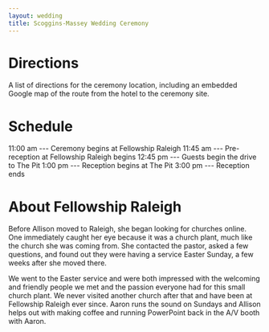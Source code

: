 ```yaml
---
layout: wedding
title: Scoggins-Massey Wedding Ceremony
---
```


# Directions 

A list of directions for the ceremony location, including an embedded
Google map of the route from the hotel to the ceremony site.  

# Schedule

11:00 am --- Ceremony begins at Fellowship Raleigh
11:45 am --- Pre-reception at Fellowship Raleigh begins
12:45 pm --- Guests begin the drive to The Pit
1:00 pm --- Reception begins at The Pit
3:00 pm --- Reception ends

# About Fellowship Raleigh

Before Allison moved to Raleigh, she began looking for churches online.
One immediately caught her eye because it was a church plant, much like
the church she was coming from.  She contacted the pastor, asked a few
questions, and found out they were having a service Easter Sunday, a few
weeks after she moved there.

We went to the Easter service and were both impressed with the welcoming
and friendly people we met and the passion everyone had for this small
church plant.  We never visited another church after that and have been
at Fellowship Raleigh ever since.  Aaron runs the sound on Sundays and
Allison helps out with making coffee and running PowerPoint back in the
A/V booth with Aaron.

